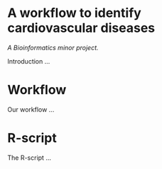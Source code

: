 # A workflow to identify cardiovascular diseases
*A Bioinformatics minor project.*

Introduction ...

# Workflow
Our workflow ...

# R-script
The R-script ...
